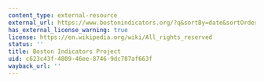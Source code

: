 ```yaml
---
content_type: external-resource
external_url: https://www.bostonindicators.org/?q&sortBy=date&sortOrder=desc&page=1
has_external_license_warning: true
license: https://en.wikipedia.org/wiki/All_rights_reserved
status: ''
title: Boston Indicators Project
uid: c623c43f-4809-46ee-8746-9dc787af663f
wayback_url: ''
---
```

